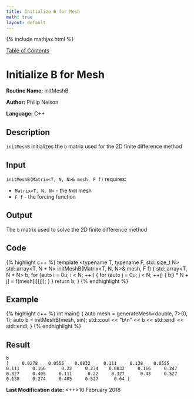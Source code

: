 ```yaml
---
title: Initialize B for Mesh
math: true
layout: default
---
```


{% include mathjax.html %}

<a href="https://philipnelson5.github.io/MATH5620/SoftwareManual"> Table of Contents </a>
# Initialize B for Mesh

**Routine Name:** initMeshB

**Author:** Philip Nelson

**Language:** C++

## Description

`initMeshB` initializes the `b` matrix used for the 2D finite difference method

## Input

`initMeshB(Matrix<T, N, N>& mesh, F f)` requires:

* `Matrix<T, N, N>` - the `N`x`N` mesh
* `F f` - the forcing function

## Output

The `b` matrix used to solve the 2D finite difference method

## Code
{% highlight c++ %}
template <typename T, typename F, std::size_t N>
std::array<T, N * N> initMeshB(Matrix<T, N, N>& mesh, F f)
{
  std::array<T, N * N> b;
  for (auto i = 0u; i < N; ++i)
  {
    for (auto j = 0u; j < N; ++j)
    {
      b[i * N + j] = f(mesh[i][j]);
    }
  }
  return b;
}
{% endhighlight %}

## Example
{% highlight c++ %}
int main()
{
  auto mesh = generateMesh<double, 7>(0, 1);
  auto b = initMeshB(mesh, sin);
  std::cout << "b\n" << b << std::endl << std::endl;
}
{% endhighlight %}

## Result
```
b
[     0.0278    0.0555    0.0832     0.111     0.138    0.0555     0.111     0.166      0.22     0.274    0.0832     0.166     0.247     0.327     0.405     0.111      0.22     0.327      0.43     0.527     0.138     0.274     0.405     0.527      0.64 ]
```

**Last Modification date:** <++>10 February 2018
